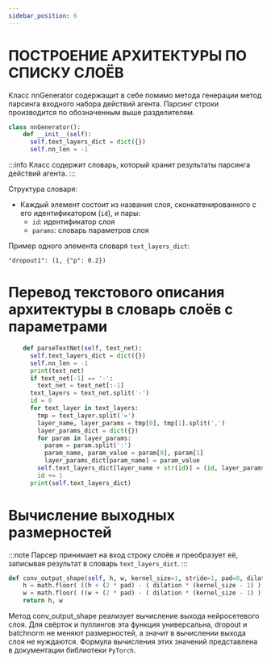 ```yaml
---
sidebar_position: 6
---
```


# ПОСТРОЕНИЕ АРХИТЕКТУРЫ ПО СПИСКУ СЛОЁВ

Класс nnGenerator содержащит в себе помимо метода генерации 
метод парсинга входного набора действий агента.
Парсинг строки производится по обозначенным выше разделителям.

```python
class nnGenerator():
    def __init__(self):
      self.text_layers_dict = dict({})
      self.nn_len = -1
```
:::info
Класс содержит словарь, который хранит результаты парсинга действий агента.
:::

Структура словаря:
- Каждый элемент состоит из названия слоя, сконкатенированного с его идентификатором (`id`), и пары:
  - `id`: идентификатор слоя
  - `params`: словарь параметров слоя

Пример одного элемента словаря `text_layers_dict`:

```mdx
"dropout1": (1, {"p": 0.2})
```

# Перевод текстового описания архитектуры в словарь слоёв с параметрами

```python
    def parseTextNet(self, text_net):
      self.text_layers_dict = dict({})
      self.nn_len = -1
      print(text_net)
      if text_net[-1] == '-':
        text_net = text_net[:-1]
      text_layers = text_net.split('-')
      id = 0
      for text_layer in text_layers:
        tmp = text_layer.split('=')
        layer_name, layer_params = tmp[0], tmp[1].split(',')
        layer_params_dict = dict({})
        for param in layer_params:
          param = param.split(':')
          param_name, param_value = param[0], param[1]
          layer_params_dict[param_name] = param_value
        self.text_layers_dict[layer_name + str(id)] = (id, layer_params_dict)
        id += 1
      print(self.text_layers_dict)
```

# Вычисление выходных размерностей 
:::note
Парсер принимает на вход строку слоёв и преобразует её, записывая результат в словарь `text_layers_dict`.
:::

```python
def conv_output_shape(self, h, w, kernel_size=1, stride=1, pad=0, dilation=1):
    h = math.floor( ((h + (2 * pad) - ( dilation * (kernel_size - 1) ) - 1 )/ stride) + 1)
    w = math.floor( ((w + (2 * pad) - ( dilation * (kernel_size - 1) ) - 1 )/ stride) + 1)
    return h, w
```

Метод conv_output_shape реализует вычисление выхода нейросетевого слоя.
Для свёрток и пуллингов эта функция универсальна, dropout и batchnorm не меняют размерностей, а значит в вычислении выхода слоя не нуждаются. 
Формула вычисления этих значений представлена в документации библиотеки `PyTorch`.